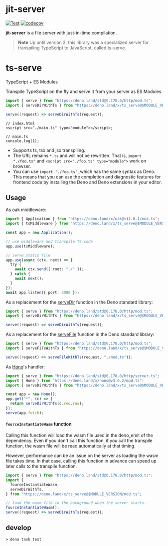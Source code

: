 # jit-server

[![Test](https://github.com/ayame113/ts-serve/actions/workflows/test.yml/badge.svg)](https://github.com/ayame113/ts-serve/actions/workflows/test.yml)
[![codecov](https://codecov.io/gh/ayame113/ts-serve/branch/main/graph/badge.svg?token=mz0SfmUYRL)](https://codecov.io/gh/ayame113/ts-serve)

**jit-server** is a file server with just-in-time compilation.

> **Note** Up until version 2, this library was a specialized server for
> transpiling TypeScript to JavaScript, called ts-serve.

# ts-serve

TypeScript + ES Modules

Transpile TypeScript on the fly and serve it from your server as ES Modules.

```ts
import { serve } from "https://deno.land/std@0.178.0/http/mod.ts";
import { serveDirWithTs } from "https://deno.land/x/ts_serve@$MODULE_VERSION/mod.ts";

serve((request) => serveDirWithTs(request));
```

```tsx ignore
// index.html
<script src="./main.ts" type="module"></script>;

// main.ts
console.log(1);
```

- Supports ts, tsx and jsx transpiling.
- The URL remains `*.ts` and will not be rewritten. That is, `import "./foo.ts"`
  and `<script src="./foo.ts" type="module">` work on browser.
- You can use `import "./foo.ts"`, which has the same syntax as Deno. This means
  that you can use the completion and diagnostic features for frontend code by
  installing the Deno and Deno extensions in your editor.

## Usage

As oak middleware:

```ts
import { Application } from "https://deno.land/x/oak@v12.0.1/mod.ts";
import { tsMiddleware } from "https://deno.land/x/ts_serve@$MODULE_VERSION/mod.ts";

const app = new Application();

// use middleware and transpile TS code
app.use(tsMiddleware);

// serve static file
app.use(async (ctx, next) => {
  try {
    await ctx.send({ root: "./" });
  } catch {
    await next();
  }
});
await app.listen({ port: 8000 });
```

As a replacement for the
[serveDir](https://doc.deno.land/https://deno.land/std@0.178.0/http/file_server.ts/~/serveDir)
function in the Deno standard library:

```ts
import { serve } from "https://deno.land/std@0.178.0/http/mod.ts";
import { serveDirWithTs } from "https://deno.land/x/ts_serve@$MODULE_VERSION/mod.ts";

serve((request) => serveDirWithTs(request));
```

As a replacement for the
[serveFile](https://doc.deno.land/https://deno.land/std@0.178.0/http/file_server.ts/~/serveFile)
function in the Deno standard library:

```ts
import { serve } from "https://deno.land/std@0.178.0/http/mod.ts";
import { serveFileWithTs } from "https://deno.land/x/ts_serve@$MODULE_VERSION/mod.ts";

serve((request) => serveFileWithTs(request, "./mod.ts"));
```

As [Hono](https://honojs.dev/)'s handler:

```ts
import { serve } from "https://deno.land/std@0.178.0/http/server.ts";
import { Hono } from "https://deno.land/x/hono@v3.0.2/mod.ts";
import { serveDirWithTs } from "https://deno.land/x/ts_serve@$MODULE_VERSION/mod.ts";

const app = new Hono();
app.get("*", (c) => {
  return serveDirWithTs(c.req.raw);
});
serve(app.fetch);
```

#### `fourceInstantiateWasm` function

Calling this function will load the wasm file used in the deno_emit of the
dependency. Even if you don't call this function, if you call the transpile
function, the wasm file will be read automatically at that timing.

However, performance can be an issue on the server as loading the wasm file
takes time. In that case, calling this function in advance can speed up later
calls to the transpile function.

```ts
import { serve } from "https://deno.land/std@0.178.0/http/mod.ts";
import {
  fourceInstantiateWasm,
  serveDirWithTs,
} from "https://deno.land/x/ts_serve@$MODULE_VERSION/mod.ts";

// load the wasm file in the background when the server starts.
fourceInstantiateWasm();
serve((request) => serveDirWithTs(request));
```

## develop

```shell
> deno task test
```
